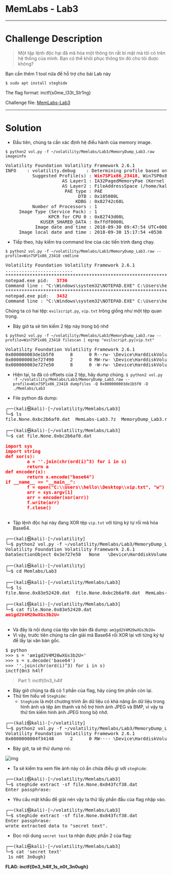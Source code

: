 # MemLabs - Lab3
---
# Challenge Description
> Một tập lệnh độc hại đã mã hóa một thông tin rất bí mật mà tôi có trên hệ thống của mình. Bạn có thể khôi phục thông tin đó cho tôi được không?

Bạn cần thêm 1 tool nữa để hỗ trợ cho bài Lab này

`$ sudo apt install steghide`

The flag format: inctf{s0me_l33t_Str1ng}

Challenge file: [MemLabs-Lab3](https://mega.nz/#!2ohlTAzL!1T5iGzhUWdn88zS1yrDJA06yUouZxC-VstzXFSRuzVg)

---
# Solution
- Đầu tiên, chúng ta cần xác định hệ điều hành của memory image.

`$ python2 vol.py -f ~/volatility/Memlabs/Lab3/MemoryDump_Lab3.raw imageinfo`           
<pre>
Volatility Foundation Volatility Framework 2.6.1
INFO    : volatility.debug    : Determining profile based on KDBG search...
          Suggested Profile(s) : <b style="color: red">Win7SP1x86_23418</b>, Win7SP0x86, Win7SP1x86_24000, Win7SP1x86
                     AS Layer1 : IA32PagedMemoryPae (Kernel AS)
                     AS Layer2 : FileAddressSpace (/home/kali/volatility/Memlabs/Lab3/MemoryDump_Lab3.raw)
                      PAE type : PAE
                           DTB : 0x185000L
                          KDBG : 0x82742c68L
          Number of Processors : 1
     Image Type (Service Pack) : 1
                KPCR for CPU 0 : 0x82743d00L
             KUSER_SHARED_DATA : 0xffdf0000L
           Image date and time : 2018-09-30 09:47:54 UTC+0000
     Image local date and time : 2018-09-30 15:17:54 +0530
</pre>


- Tiếp theo, hãy kiểm tra command line của các tiến trình đang chạy.

`$ python2 vol.py -f ~/volatility/Memlabs/Lab3/MemoryDump_Lab3.raw --profile=Win7SP1x86_23418 cmdline`
<pre>Volatility Foundation Volatility Framework 2.6.1
.........................
************************************************************************
notepad.exe pid:   <b style="color: red" style="color: red">3736</b>
Command line : "C:\Windows\system32\NOTEPAD.EXE" C:\Users\hello\Desktop\evilscript.py
************************************************************************
notepad.exe pid:   <b style="color: red">3432</b>
Command line : "C:\Windows\system32\NOTEPAD.EXE" C:\Users\hello\Desktop\vip.txt
</pre>

Chúng ta có hai tệp: `evilscript.py`, `vip.txt` trông giống như một tệp quan trọng.

- Bây giờ ta sẽ tìm kiếm 2 tệp này trong bộ nhớ

`$ python2 vol.py -f ~/volatility/Memlabs/Lab3/MemoryDump_Lab3.raw --profile=Win7SP1x86_23418 filescan | egrep "evilscript.py|vip.txt"`

<pre>
Volatility Foundation Volatility Framework 2.6.1
0x000000003de1b5f0      8      0 R--rw- \Device\HarddiskVolume2\Users\hello\Desktop\evilscript.py.py
0x000000003e727490      2      0 RW-rw- \Device\HarddiskVolume2\Users\hello\AppData\Roaming\Microsoft\Windows\Recent\evilscript.py.lnk
0x000000003e727e50      8      0 -W-rw- \Device\HarddiskVolume2\Users\hello\Desktop\vip.txt
</pre>

- Hiện tại, ta đã có offsets của 2 tệp, hãy dump chúng.
`$ python2 vol.py -f ~/volatility/Memlabs/Lab3/MemoryDump_Lab3.raw --profile=Win7SP1x86_23418 dumpfiles -Q 0x000000003de1b5f0 -D ./Memlabs/Lab3`

- File python đã dump:
<pre>
┌──(kali㉿kali)-[~/volatility/Memlabs/Lab3]
└─$ ls
file.None.0xbc2b6af0.dat  MemLabs-Lab3.7z  MemoryDump_Lab3.raw

┌──(kali㉿kali)-[~/volatility/Memlabs/Lab3]
└─$ cat file.None.0xbc2b6af0.dat
<b style="color: red"> 
import sys
import string
def xor(s):
        a = ''.join(chr(ord(i)^3) for i in s)
        return a
def encoder(x):
        return x.encode("base64")
if __name__ == "__main__":
        f = open("C:\\Users\\hello\\Desktop\\vip.txt", "w")
        arr = sys.argv[1]
        arr = encoder(xor(arr))
        f.write(arr)
        f.close()
</b>
</pre>

- Tập lệnh độc hại này đang XOR tệp `vip.txt` với từng ký tự rồi mã hóa Base64.
<pre>
┌──(kali㉿kali)-[~/volatility]
└─$ python2 vol.py -f ~/volatility/Memlabs/Lab3/MemoryDump_Lab3.raw --profile=Win7SP1x86_23418 dumpfiles -Q 0x000000003e727e50 -D ./Memlabs/Lab3
Volatility Foundation Volatility Framework 2.6.1
DataSectionObject 0x3e727e50   None   \Device\HarddiskVolume2\Users\hello\Desktop\vip.txt
                                                                                                                                                                                                                                           
┌──(kali㉿kali)-[~/volatility]
└─$ cd Memlabs/Lab3
                                                                                                                                                                                                                                           
┌──(kali㉿kali)-[~/volatility/Memlabs/Lab3]
└─$ ls
file.None.0x83e52420.dat  file.None.0xbc2b6af0.dat  MemLabs-Lab3.7z  MemoryDump_Lab3.raw
                                                                                                                                                                                                                                           
┌──(kali㉿kali)-[~/volatility/Memlabs/Lab3]
└─$ cat file.None.0x83e52420.dat 
<b style="color: red">am1gd2V4M20wXGs3b2U=</b>

</pre>

- Và đây là nội dung của tệp văn bản đã dump:
`am1gd2V4M20wXGs3b2U=`
- Vì vậy, trước tiên chúng ta cần giải mã Base64 rồi XOR lại với từng ký tự để lấy lại văn bản gốc.

<pre>
$ python
>>> s = 'am1gd2V4M20wXGs3b2U='
>>> s = s.decode('base64')
>>> ''.join(chr(ord(i)^3) for i in s)
inctf{0n3_h4lf
</pre>

>Part 1: inctf{0n3_h4lf

- Bây giờ chúng ta đã có 1 phần của flag, hãy cùng tìm phần còn lại.
- Thử tìm hiểu về `Steghide`:
	- `Steghide` là một chương trình ẩn dữ liệu có khả năng ẩn dữ liệu trong hình ảnh và tệp âm thanh và hỗ trợ hình ảnh JPEG và BMP, vì vậy ta thử tìm kiếm hình ảnh JPEG trong bộ nhớ.
<pre>
┌──(kali㉿kali)-[~/volatility]
└─$ python2 vol.py -f ~/volatility/Memlabs/Lab3/MemoryDump_Lab3.raw --profile=Win7SP1x86_23418 filescan | grep ".jpeg"                          
Volatility Foundation Volatility Framework 2.6.1
0x0000000004f34148      2      0 RW---- \Device\HarddiskVolume2\Users\hello\Desktop\<b style="color: red">suspision1.jpeg</b>
</pre>

- Bây giờ, ta sẽ thử dump nó:

![img](https://n1ght-w0lf.github.io/assets/images/ctf-writeups/memlabs/lab3/2.jpeg)

- Ta sẽ kiểm tra xem file ảnh này có ẩn chứa điều gì với `steghide`:
<pre>
┌──(kali㉿kali)-[~/volatility/Memlabs/Lab3]
└─$ steghide extract -sf file.None.0x843fcf38.dat 
Enter passphrase: 
</pre>

- Yêu cầu mật khẩu để giải nén vậy ta thử lấy phần đầu của flag nhập vào.

<pre>
┌──(kali㉿kali)-[~/volatility/Memlabs/Lab3]
└─$ steghide extract -sf file.None.0x843fcf38.dat
Enter passphrase: 
wrote extracted data to "secret text".
</pre>

- Đọc nội dung `secret text` ta nhận được phần 2 của flag:

<pre>
┌──(kali㉿kali)-[~/volatility/Memlabs/Lab3]
└─$ cat 'secret text'           
_1s_n0t_3n0ugh}
</pre>

<b>FLAG: inctf{0n3_h4lf_1s_n0t_3n0ugh} </b>
